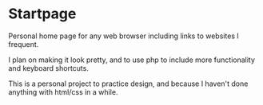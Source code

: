 # Startpage

Personal home page for any web browser including links to websites I frequent.

I plan on making it look pretty, and to use php to include more functionality and keyboard shortcuts. 

This is a personal project to practice design, and because I haven't done anything with html/css in a while.
